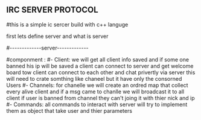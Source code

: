 ## IRC SERVER PROTOCOL

#this is a simple ic sercer build with c++ languge 
 
first lets define server and what is server


#-------------server-------------

#componment :
    #- Client:
        we will get all client info saved and if some one banned his ip will be saved
        a client can connect to server and get welcome board 
        tow client can connect to each other and chat privertly via server this will need to crate somthing like chaneel but it have only the consorned Users
    #- Channels:
        for chanelle we will create an ordred map that collect every alive client and if a msg came to chanlle we will broadcast it to all client
        if user is banned from channel they can't joing it with thier nick and ip
    #- Commands:
        all commands to interact with server will try to implement them as object that take user and thier parameters
